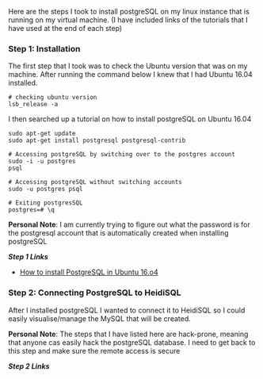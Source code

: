 Here are the steps I took to install postgreSQL on my linux instance that is running on my virtual machine. (I have included links of the tutorials that I have used at the end of each step)

### Step 1: Installation

The first step that I took was to check the Ubuntu version that was on my machine. After running the command below I knew that I had Ubuntu 16.04 installed. 
```console
# checking ubuntu version
lsb_release -a
```
I then searched up a tutorial on how to install postgreSQL on Ubuntu 16.04
```console
sudo apt-get update
sudo apt-get install postgresql postgresql-contrib

# Accessing postgreSQL by switching over to the postgres account
sudo -i -u postgres
psql

# Accessing postgreSQL without switching accounts
sudo -u postgres psql

# Exiting postgresSQL 
postgres=# \q
```

**Personal Note**: I am currently trying to figure out what the password is for the postgresql account that is automatically created when installing postgreSQL

***Step 1 Links***

- [How to install PostgreSQL in Ubuntu 16.o4](https://www.digitalocean.com/community/tutorials/how-to-install-and-use-postgresql-on-ubuntu-16-04)

### Step 2: Connecting PostgreSQL to HeidiSQL

After I installed postgreSQL I wanted to connect it to HeidiSQL so I could easily visualise/manage the MySQL that will be created.



**Personal Note**: The steps that I have listed here are hack-prone, meaning that anyone cas easily hack the postgreSQL database. I need to get back to this step and make sure the remote access is secure

***Step 2 Links***

